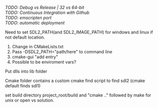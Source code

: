 *TODO: Debug vs Release | 32 vs 64-bit*  
*TODO: Continuous Integration with Github*  
*TODO: emscripten port*  
*TODO: automatic deployment*  

Need to set SDL2_PATH(and SDL2_IMAGE_PATH) for windows and linux if not default location.

1. Change in CMakeLists.txt
2. Pass -DSDL2_PATH="path/here" to command line
3. cmake-gui "add entry"
4. Possible to be enviroment vars?

Put dlls into lib folder 

Cmake folder contains a custom cmake find script to find sdl2 (cmake default finds sdl1)

set build directory project_root/build and "cmake .." followed by make for unix or open vs solution.
